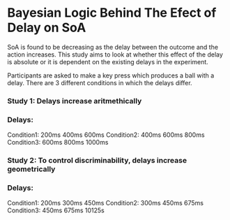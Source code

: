 # Bayesian Logic Behind The Efect of Delay on SoA

SoA is found to be decreasing as the delay between the outcome and the action increases.
This study aims to look at whether this effect of the delay is absolute or it is dependent on the existing delays in the experiment.

Participants are asked to make a key press which produces a ball with a delay. 
There are 3 different conditions in which the delays differ.

### Study 1: Delays increase aritmethically
### Delays: 
Condition1: 200ms 400ms 600ms
Condition2: 400ms 600ms 800ms
Condition3: 600ms 800ms 1000ms

### Study 2: To control discriminability, delays increase geometrically
### Delays:
Condition1: 200ms 300ms 450ms
Condition2: 300ms 450ms 675ms
Condition3: 450ms 675ms 10125s
